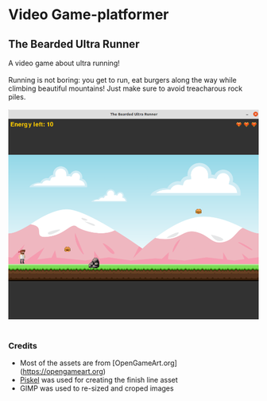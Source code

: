 # Video Game-platformer
## The Bearded Ultra Runner
A video game about ultra running!
<br> 
<br> Running is not boring: you get to run, eat burgers along the way while climbing beautiful mountains! 
Just make sure to avoid treacharous rock piles.
<br> 
<br>
![Screenshot](Screenshot.png)
<br>
<br>
### Credits
- Most of the assets are from [OpenGameArt.org] (https://opengameart.org)
- [Piskel](https://www.piskelapp.com/p/create/sprite) was used for creating the finish line asset 
- GIMP was used to re-sized and croped images